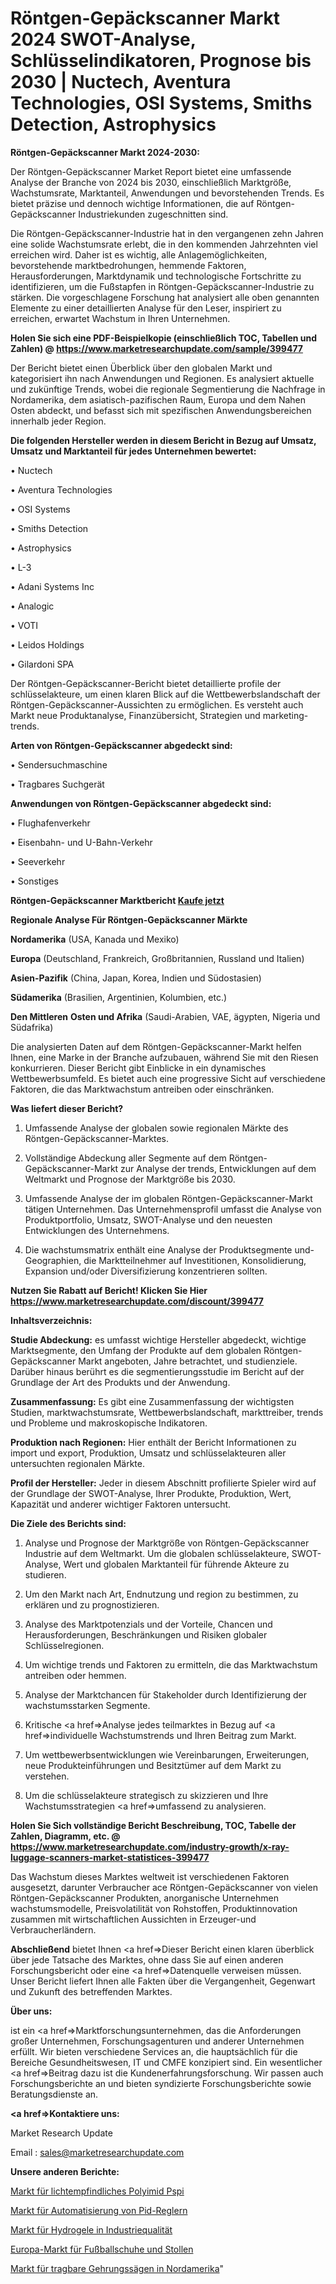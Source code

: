 # Röntgen-Gepäckscanner Markt 2024 SWOT-Analyse, Schlüsselindikatoren, Prognose bis 2030 | Nuctech, Aventura Technologies, OSI Systems, Smiths Detection, Astrophysics

<strong>Röntgen-Gepäckscanner Markt 2024-2030:</strong>

Der Röntgen-Gepäckscanner Market Report bietet eine umfassende Analyse der Branche von 2024 bis 2030, einschließlich Marktgröße, Wachstumsrate, Marktanteil, Anwendungen und bevorstehenden Trends. Es bietet präzise und dennoch wichtige Informationen, die auf Röntgen-Gepäckscanner Industriekunden zugeschnitten sind.

Die Röntgen-Gepäckscanner-Industrie hat in den vergangenen zehn Jahren eine solide Wachstumsrate erlebt, die in den kommenden Jahrzehnten viel erreichen wird. Daher ist es wichtig, alle Anlagemöglichkeiten, bevorstehende marktbedrohungen, hemmende Faktoren, Herausforderungen, Marktdynamik und technologische Fortschritte zu identifizieren, um die Fußstapfen in Röntgen-Gepäckscanner-Industrie zu stärken. Die vorgeschlagene Forschung hat analysiert alle oben genannten Elemente zu einer detaillierten Analyse für den Leser, inspiriert zu erreichen, erwartet Wachstum in Ihren Unternehmen.

<strong>Holen Sie sich eine PDF-Beispielkopie (einschließlich TOC, Tabellen und Zahlen) @
</strong><strong><a href=https://www.marketresearchupdate.com/sample/399477><strong>https://www.marketresearchupdate.com/sample/399477</u></font></a></strong></strong>

Der Bericht bietet einen Überblick über den globalen Markt und kategorisiert ihn nach Anwendungen und Regionen. Es analysiert aktuelle und zukünftige Trends, wobei die regionale Segmentierung die Nachfrage in Nordamerika, dem asiatisch-pazifischen Raum, Europa und dem Nahen Osten abdeckt, und befasst sich mit spezifischen Anwendungsbereichen innerhalb jeder Region.

<strong>Die folgenden Hersteller werden in diesem Bericht in Bezug auf Umsatz, Umsatz und Marktanteil für jedes Unternehmen bewertet:</strong>

• Nuctech

• Aventura Technologies

• OSI Systems

• Smiths Detection

• Astrophysics

• L-3

• Adani Systems Inc

• Analogic 

• VOTI

• Leidos Holdings

• Gilardoni SPA

Der Röntgen-Gepäckscanner-Bericht bietet detaillierte profile der schlüsselakteure, um einen klaren Blick auf die Wettbewerbslandschaft der Röntgen-Gepäckscanner-Aussichten zu ermöglichen. Es versteht auch Markt neue Produktanalyse, Finanzübersicht, Strategien und marketing-trends.

<strong>Arten von Röntgen-Gepäckscanner abgedeckt sind:</strong>

• Sendersuchmaschine

• Tragbares Suchgerät

<strong>Anwendungen von Röntgen-Gepäckscanner abgedeckt sind:</strong>

• Flughafenverkehr

• Eisenbahn- und U-Bahn-Verkehr

• Seeverkehr

• Sonstiges

<strong>Röntgen-Gepäckscanner Marktbericht <a href=https://www.marketresearchupdate.com/buynow/399477>Kaufe jetzt</a></strong>

<strong>Regionale Analyse Für Röntgen-Gepäckscanner Märkte</strong>

<strong>Nordamerika</strong> (USA, Kanada und Mexiko)

<strong>Europa</strong> (Deutschland, Frankreich, Großbritannien, Russland und Italien)

<strong>Asien-Pazifik</strong> (China, Japan, Korea, Indien und Südostasien)

<strong>Südamerika</strong> (Brasilien, Argentinien, Kolumbien, etc.)

<strong>Den Mittleren</strong> <strong>Osten und Afrika</strong> (Saudi-Arabien, VAE, ägypten, Nigeria und Südafrika)

Die analysierten Daten auf dem Röntgen-Gepäckscanner-Markt helfen Ihnen, eine Marke in der Branche aufzubauen, während Sie mit den Riesen konkurrieren. Dieser Bericht gibt Einblicke in ein dynamisches Wettbewerbsumfeld. Es bietet auch eine progressive Sicht auf verschiedene Faktoren, die das Marktwachstum antreiben oder einschränken.

<strong>Was liefert dieser Bericht?</strong>

1. Umfassende Analyse der globalen sowie regionalen Märkte des Röntgen-Gepäckscanner-Marktes.

2. Vollständige Abdeckung aller Segmente auf dem Röntgen-Gepäckscanner-Markt zur Analyse der trends, Entwicklungen auf dem Weltmarkt und Prognose der Marktgröße bis 2030.

3. Umfassende Analyse der im globalen Röntgen-Gepäckscanner-Markt tätigen Unternehmen. Das Unternehmensprofil umfasst die Analyse von Produktportfolio, Umsatz, SWOT-Analyse und den neuesten Entwicklungen des Unternehmens.

4. Die wachstumsmatrix enthält eine Analyse der Produktsegmente und-Geographien, die Marktteilnehmer auf Investitionen, Konsolidierung, Expansion und/oder Diversifizierung konzentrieren sollten.

<strong>Nutzen Sie Rabatt auf Bericht! Klicken Sie Hier
</strong><strong><a href=https://www.marketresearchupdate.com/discount/399477>https://www.marketresearchupdate.com/discount/399477</b></u></font></strong></a>

<strong>Inhaltsverzeichnis:</strong>

<strong>Studie Abdeckung:</strong> es umfasst wichtige Hersteller abgedeckt, wichtige Marktsegmente, den Umfang der Produkte auf dem globalen Röntgen-Gepäckscanner Markt angeboten, Jahre betrachtet, und studienziele. Darüber hinaus berührt es die segmentierungsstudie im Bericht auf der Grundlage der Art des Produkts und der Anwendung.

<strong>Zusammenfassung:</strong> Es gibt eine Zusammenfassung der wichtigsten Studien, marktwachstumsrate, Wettbewerbslandschaft, markttreiber, trends und Probleme und makroskopische Indikatoren.

<strong>Produktion nach Regionen:</strong> Hier enthält der Bericht Informationen zu import und export, Produktion, Umsatz und schlüsselakteuren aller untersuchten regionalen Märkte.

<strong>Profil der Hersteller:</strong> Jeder in diesem Abschnitt profilierte Spieler wird auf der Grundlage der SWOT-Analyse, Ihrer Produkte, Produktion, Wert, Kapazität und anderer wichtiger Faktoren untersucht.

<strong>Die Ziele des Berichts sind:</strong>

1) Analyse und Prognose der Marktgröße von Röntgen-Gepäckscanner Industrie auf dem Weltmarkt.
Um die globalen schlüsselakteure, SWOT-Analyse, Wert und globalen Marktanteil für führende Akteure zu studieren.

2) Um den Markt nach Art, Endnutzung und region zu bestimmen, zu erklären und zu prognostizieren.

3) Analyse des Marktpotenzials und der Vorteile, Chancen und Herausforderungen, Beschränkungen und Risiken globaler Schlüsselregionen.

4) Um wichtige trends und Faktoren zu ermitteln, die das Marktwachstum antreiben oder hemmen.

5) Analyse der Marktchancen für Stakeholder durch Identifizierung der wachstumsstarken Segmente.

6) Kritische <a href=>Analyse</a> jedes teilmarktes in Bezug auf <a href=>individuelle</a> Wachstumstrends und Ihren Beitrag zum Markt.

7) Um wettbewerbsentwicklungen wie Vereinbarungen, Erweiterungen, neue Produkteinführungen und Besitztümer auf dem Markt zu verstehen.

8) Um die schlüsselakteure strategisch zu skizzieren und Ihre Wachstumsstrategien <a href=>umfassend</a> zu analysieren.

<strong>Holen Sie Sich vollständige Bericht Beschreibung, TOC, Tabelle der Zahlen, Diagramm, etc. @ </strong><strong><a href=https://www.marketresearchupdate.com/industry-growth/x-ray-luggage-scanners-market-statistices-399477>https://www.marketresearchupdate.com/industry-growth/x-ray-luggage-scanners-market-statistices-399477</a></font></strong>

Das Wachstum dieses Marktes weltweit ist verschiedenen Faktoren ausgesetzt, darunter Verbraucher ace Röntgen-Gepäckscanner von vielen Röntgen-Gepäckscanner Produkten, anorganische Unternehmen wachstumsmodelle, Preisvolatilität von Rohstoffen, Produktinnovation zusammen mit wirtschaftlichen Aussichten in Erzeuger-und Verbraucherländern.

<strong>Abschließend</strong> bietet Ihnen <a href=>Dieser</a> Bericht einen klaren überblick über jede Tatsache des Marktes, ohne dass Sie auf einen anderen Forschungsbericht oder eine <a href=>Datenquelle</a> verweisen müssen. Unser Bericht liefert Ihnen alle Fakten über die Vergangenheit, Gegenwart und Zukunft des betreffenden Marktes.

<strong>Über uns:</strong>

 ist ein <a href=>Marktfors</a>chungsunternehmen, das die Anforderungen großer Unternehmen, Forschungsagenturen und anderer Unternehmen erfüllt. Wir bieten verschiedene Services an, die hauptsächlich für die Bereiche Gesundheitswesen, IT und CMFE konzipiert sind. Ein wesentlicher <a href=>Beitrag</a> dazu ist die Kundenerfahrungsforschung. Wir passen auch Forschungsberichte an und bieten syndizierte Forschungsberichte sowie Beratungsdienste an.

<strong><a href=>Kontaktiere uns:</a></strong>

Market Research Update

Email : sales@marketresearchupdate.com

<strong>Unsere anderen Berichte:</strong>

<a href=https://www.linkedin.com/pulse/photosensitive-polyimide-pspi-market-size-share>Markt für lichtempfindliches Polyimid Pspi</a>

<a href=https://www.linkedin.com/pulse/pid-controllers-automation-market-future>Markt für Automatisierung von Pid-Reglern</a>

<a href=https://www.linkedin.com/pulse/industrial-grade-hydrogel-market-size-industry>Markt für Hydrogele in Industriequalität</a>

<a href=https://www.linkedin.com/pulse/europe-soccer-shoes-cleats-market-2030-future-demand-analysis>Europa-Markt für Fußballschuhe und Stollen</a>

<a href=https://www.linkedin.com/pulse/north-america-portable-miter-saw-market-2023>Markt für tragbare Gehrungssägen in Nordamerika</a>"
